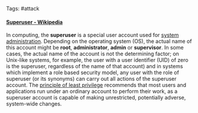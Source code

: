 Tags: #attack 

#### [Superuser - Wikipedia](https://en.wikipedia.org/wiki/Superuser)

In computing, the **superuser** is a special user account used for [system administration](https://en.wikipedia.org/wiki/System_administrator "System administrator"). Depending on the operating system (OS), the actual name of this account might be **root**, **administrator**, **admin** or **supervisor**. In some cases, the actual name of the account is not the determining factor; on Unix-like systems, for example, the user with a user identifier (UID) of zero is the superuser, regardless of the name of that account) and in systems which implement a role based security model, any user with the role of superuser (or its synonyms) can carry out all actions of the superuser account. The [principle of least privilege](https://en.wikipedia.org/wiki/Principle_of_least_privilege "Principle of least privilege") recommends that most users and applications run under an ordinary account to perform their work, as a superuser account is capable of making unrestricted, potentially adverse, system-wide changes.